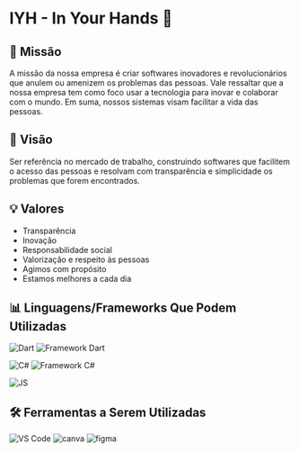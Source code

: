 # IYH - In Your Hands 🤳

## 🎯 Missão

A missão da nossa empresa é criar softwares inovadores e revolucionários que anulem ou amenizem os problemas das pessoas. Vale ressaltar que a nossa empresa tem como foco usar a tecnologia para inovar e colaborar com o mundo. Em suma, nossos sistemas visam facilitar a vida das pessoas.

## 🚀 Visão

Ser referência no mercado de trabalho, construindo softwares que facilitem o acesso das pessoas e resolvam com transparência e simplicidade os problemas que forem encontrados.

## 💡 Valores

- Transparência
- Inovação
- Responsabilidade social
- Valorização e respeito às pessoas
- Agimos com propósito
- Estamos melhores a cada dia

## 📊 Linguagens/Frameworks Que Podem Utilizadas

![Dart](https://img.shields.io/badge/Dart-0175C2?style=for-the-badge&logo=dart&logoColor=white)
![Framework Dart](https://img.shields.io/badge/Flutter-02569B?style=for-the-badge&logo=flutter&logoColor=white)

![C#](https://img.shields.io/badge/C%23-239120?style=for-the-badge&logo=c-sharp&logoColor=white)
![Framework C#](https://img.shields.io/badge/Xamarin-3498DB?style=for-the-badge&logo=xamarin&logoColor=white)

![JS](https://img.shields.io/badge/JavaScript-F7DF1E?style=for-the-badge&logo=javascript&logoColor=black)

## 🛠️ Ferramentas a Serem Utilizadas
![VS Code](https://img.shields.io/badge/Visual_Studio_Code-0078D4?style=for-the-badge&logo=visual%20studio%20code&logoColor=white)
![canva](https://img.shields.io/badge/Canva-%2300C4CC.svg?&style=for-the-badge&logo=Canva&logoColor=white)
![figma](https://img.shields.io/badge/Figma-F24E1E?style=for-the-badge&logo=figma&logoColor=white)


